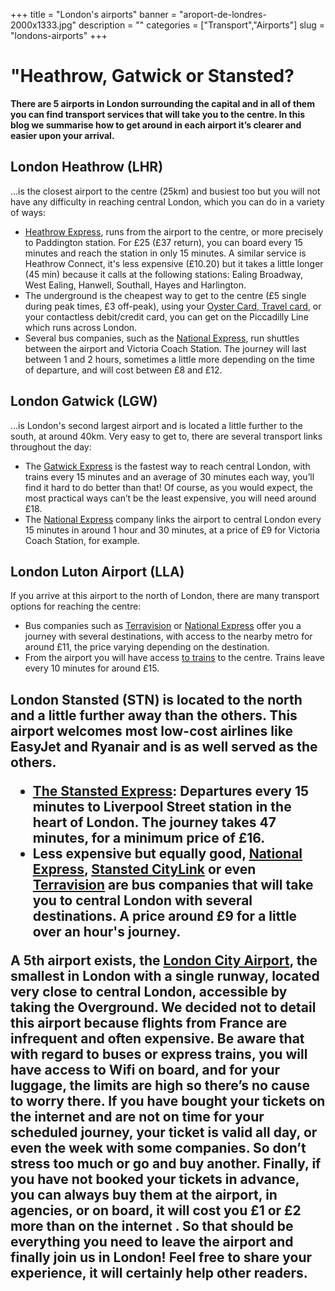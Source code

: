 ﻿+++
title = "London's airports"
banner = "aroport-de-londres-2000x1333.jpg"
description = ""
categories = ["Transport","Airports"]
slug = "londons-airports"
+++
# "Heathrow, Gatwick or Stansted?

<strong>There are 5 airports in London surrounding the capital and in all of them you can find transport services that will take you to the centre. In this blog we summarise how to get around in each airport it’s clearer and easier upon your arrival. </strong>

## London Heathrow (LHR)

...is the closest airport to the centre (25km) and busiest too but you will not have any difficulty in reaching central London, which you can do in a variety of ways:

<ul><li><a href="https://www.heathrowexpress.com/">Heathrow Express</a>, runs from the airport to the centre, or more precisely to Paddington station. For £25 (£37 return), you can board every 15 minutes and reach the station in only 15 minutes. A similar service is  Heathrow Connect, it's less expensive (£10.20) but it takes a little longer (45 min) because it calls at the following stations: Ealing Broadway, West Ealing, Hanwell, Southall, Hayes and Harlington. </li><li>The underground is the cheapest way to get to the centre (£5 single during peak times, £3 off-peak), using your <a href="Transport-a-londres.html">Oyster Card, Travel card</a>, or your contactless debit/credit card, you can get on the Piccadilly Line which runs across London.</li><li>Several bus companies, such as the <a href="http://www.nationalexpress.com/coach/airport/heathrow-airport/index.html?utm_medium=businessdevelopment&amp;utm_source=heathrowairport.com&amp;utm_campaign=buses-and-coaches">National Express</a>, run shuttles between the airport and Victoria Coach Station. The journey will last between 1 and 2 hours, sometimes a little more depending on the time of departure, and will cost between £8 and £12.</li></ul> 

## London Gatwick (LGW)

...is London's second largest airport and is located a little further to the south, at around 40km. Very easy to get to, there are several transport links throughout the day:

<ul><li>The <a href="http://www.gatwickexpress.com/">Gatwick Express</a> is the fastest way to reach central London, with trains every 15 minutes and an average of 30 minutes each way, you’ll find it hard to do better than that! Of course, as you would expect, the most practical ways can’t be the least expensive, you will need around £18.</li><li>The <a href="http://www.nationalexpress.com/bd/Gatwick/gatwick-airport.aspx">National Express</a> company links the airport to central London every 15 minutes in around 1 hour and 30 minutes, at a price of £9 for Victoria Coach Station, for example.</li></ul> 

## London Luton Airport (LLA)

If you arrive at this airport to the north of London, there are many transport options for reaching the centre:

<ul><li>Bus companies such as <a href="http://www.terravision.eu/">Terravision</a> or <a href="http://www.nationalexpress.com/fr/airports/luton-airport.aspx">National Express</a> offer you a journey with several destinations, with access to the nearby metro for around £11, the price varying depending on the destination.</li><li>From the airport you will have access <a href="http://www.london-luton.co.uk/to-and-from-lla">to trains</a> to the centre. Trains leave every 10 minutes for around £15.</li></ul> 

## London Stansted (STN) is located to the north and a little further away than the others. This airport welcomes most low-cost airlines like EasyJet and Ryanair and is as well served as the others. <ul><li><a href="https://www.stanstedexpress.com/home">The Stansted Express</a>: Departures every 15 minutes to Liverpool Street station in the heart of London. The journey takes 47 minutes, for a minimum price of £16.</li><li>Less expensive but equally good, <a href="http://www.nationalexpress.com/en/airports/stansted-airport.aspx">National Express</a>, <a href="https://www.stanstedcitylink.co.uk/fr/accueil">Stansted CityLink</a> or even <a href="http://www.terravision.eu/francese/airport_transfer/bus-aeroport-de-stansted-londres/">Terravision</a> are bus companies that will take you to central London with several destinations. A price around £9 for a little over an hour's journey.</li></ul> A 5th airport exists, the <a href="https://www.londoncityairport.com/">London City Airport</a>, the smallest in London with a single runway, located very close to central London, accessible by taking the Overground. We decided not to detail this airport because flights from France are infrequent and often expensive. Be aware that with regard to buses or express trains, you will have access to Wifi on board, and for your luggage, the limits are high so there’s no cause to worry there. If you have bought your tickets on the internet and are not on time for your scheduled journey, your ticket is valid all day, or even the week with some companies. So don’t stress too much or go and buy another. Finally, if you have not booked your tickets in advance, you can always buy them at the airport, in agencies, or on board, it will cost you £1 or £2 more than on the internet . So that should be everything you need to leave the airport and finally join us in London! Feel free to share your experience, it will certainly help other readers. 

